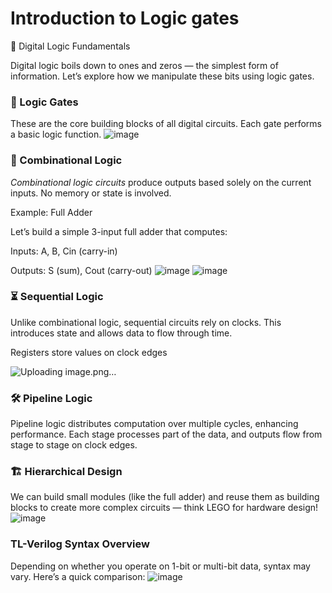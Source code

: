 # Introduction to Logic gates

🚀 Digital Logic Fundamentals

Digital logic boils down to ones and zeros — the simplest form of information. Let’s explore how we manipulate these bits using logic gates.

### 🔧 Logic Gates

These are the core building blocks of all digital circuits. Each gate performs a basic logic function.
![image](https://github.com/user-attachments/assets/5d48018c-4dd3-4a65-889d-0a6a7d8cddef)
### 🔨 Combinational Logic

*Combinational logic circuits* produce outputs based solely on the current inputs. No memory or state is involved.

Example: Full Adder

Let’s build a simple 3-input full adder that computes:

Inputs: A, B, Cin (carry-in)

Outputs: S (sum), Cout (carry-out)
![image](https://github.com/user-attachments/assets/e9e4b6a4-2215-41da-9295-cddc36df31da)
![image](https://github.com/user-attachments/assets/ebfbee27-6328-45d7-a812-4633c05d55be)

### ⏳ Sequential Logic

Unlike combinational logic, sequential circuits rely on clocks. This introduces state and allows data to flow through time.

Registers store values on clock edges

![Uploading image.png…]()

### 🛠️ Pipeline Logic

Pipeline logic distributes computation over multiple cycles, enhancing performance. Each stage processes part of the data, and outputs flow from stage to stage on clock edges.

### 🏗️ Hierarchical Design

We can build small modules (like the full adder) and reuse them as building blocks to create more complex circuits — think LEGO for hardware design!
![image](https://github.com/user-attachments/assets/8555eb5c-1343-452d-b4ee-093040893933)

### TL-Verilog Syntax Overview

Depending on whether you operate on 1-bit or multi-bit data, syntax may vary. Here’s a quick comparison:
![image](https://github.com/user-attachments/assets/4c3e7d89-d0fc-480e-bdbf-93ae009e3940)
